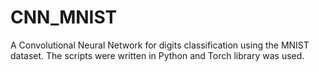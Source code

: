 # CNN_MNIST
A Convolutional Neural Network for digits classification using the MNIST dataset. The scripts were written in Python and Torch library was used. 

